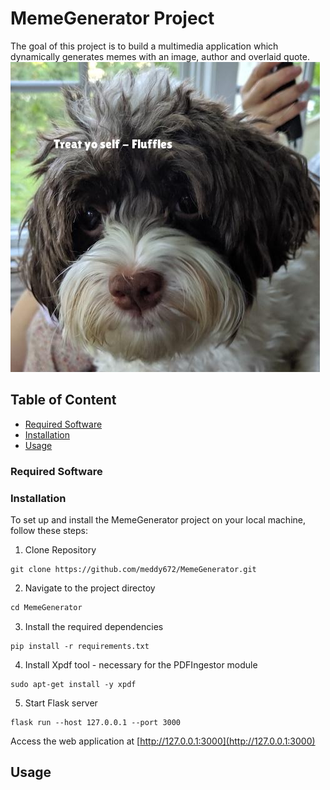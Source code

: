 # MemeGenerator Project
The goal of this project is to build a multimedia application which dynamically generates memes with an image, author and overlaid quote.
![alt text](./.github-assets/Screenshot%202023-08-06%20133920.png)

## Table of Content
* [Required Software]()
* [Installation]()
* [Usage]()

### Required Software

### Installation
To set up and install the MemeGenerator project on your local machine, follow these steps:
1. Clone Repository
```
git clone https://github.com/meddy672/MemeGenerator.git
```
2. Navigate to the project directoy
```javascript
cd MemeGenerator
```
3. Install the required dependencies
```
pip install -r requirements.txt
```
4. Install Xpdf tool - necessary for the PDFIngestor module
```
sudo apt-get install -y xpdf
```
5. Start Flask server
```
flask run --host 127.0.0.1 --port 3000
```
Access the web application at [http://127.0.0.1:3000](http://127.0.0.1:3000)


## Usage



